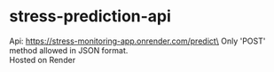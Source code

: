 # stress-prediction-api

Api: https://stress-monitoring-app.onrender.com/predict\
Only 'POST' method allowed in JSON format.\
Hosted on Render
